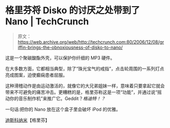 # 格里芬将 Disko 的讨厌之处带到了 Nano | TechCrunch

> 原文：<https://web.archive.org/web/http://techcrunch.com:80/2006/12/08/griffin-brings-the-obnoxiousness-of-disko-to-nano/>

这是一个聚碳酸酯外壳，可以保护你纤细的 MP3 硬件。

在大多数方面，它都相当典型，除了“珠光宝气的戒指”，点击轮周围的一系列灯点亮成图案，迫使癫痫患者屈服。

这种滑稽动作是由运动激活的，就像它的大兄弟姐妹一样，意味着只要拿起它就会带来不可避免的痛苦冲击。更糟糕的是，格里芬称这是一项“功能”，并通过说“摇动你的音乐制作机”来推广它。Geddit？*格迪特！？*

一句话:把你的 Nano 放在这个盒子里会破坏 iPod 的优雅。

[迪斯科纳米](https://web.archive.org/web/20150923152340/http://www.griffintechnology.com/products/diskonano/)【格里芬】